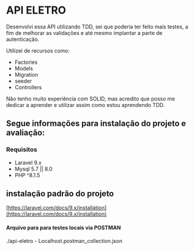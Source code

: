 # API ELETRO

Desenvolvi essa API utilizando TDD, sei que poderia ter feito mais testes, a fim de melhorar as validações e até mesmo implantar a parte de autenticação.

Utilizei de recursos como:
- Factories
- Models
- Migration
- seeder
- Controllers

Não tenho muito experiência com SOLID, mas  acredito que posso me dedicar a aprender e utilizar assim como estou aprendendo TDD.

## Segue informações para instalação do projeto e avaliação:
    

### Requisitos

- Laravel 9.x
- Mysql 5.7 || 8.0
- PHP ^8.1.5

## instalação padrão do projeto
[https://laravel.com/docs/9.x/installation](https://laravel.com/docs/9.x/installation)

#### Arquivo para para testes locais via POSTMAN

./api-eletro - Localhost.postman_collection.json
